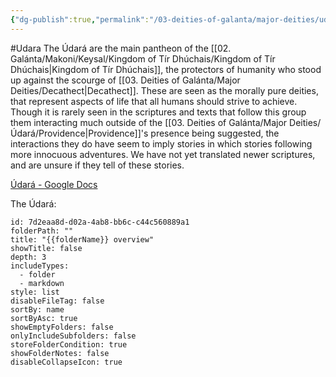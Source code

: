 ```yaml
---
{"dg-publish":true,"permalink":"/03-deities-of-galanta/major-deities/udara/udara/","created":"2025-02-09T22:47:11.885+00:00","updated":"2025-02-10T23:45:20.454+00:00"}
---
```


#Udara 
The Údará are the main pantheon of the [[02. Galánta/Makoni/Keysal/Kingdom of Tír Dhúchais/Kingdom of Tír Dhúchais\|Kingdom of Tír Dhúchais]], the protectors of humanity who stood up against the scourge of [[03. Deities of Galánta/Major Deities/Decathect\|Decathect]]. These are seen as the morally pure deities, that represent aspects of life that all humans should strive to achieve. Though it is rarely seen in the scriptures and texts that follow this group them interacting much outside of the [[03. Deities of Galánta/Major Deities/Údará/Providence\|Providence]]'s presence being suggested, the interactions they do have seem to imply stories in which stories following more innocuous adventures. We have not yet translated newer scriptures, and are unsure if they tell of these stories.

[Údará - Google Docs](https://docs.google.com/document/d/1Q3hr5Y4GjGzP3mhbl0nlzffzwhF3y0FPHwRLG4BwZBU/edit?usp=sharing)

The Údará:
```folder-overview
id: 7d2eaa8d-d02a-4ab8-bb6c-c44c560889a1
folderPath: ""
title: "{{folderName}} overview"
showTitle: false
depth: 3
includeTypes:
  - folder
  - markdown
style: list
disableFileTag: false
sortBy: name
sortByAsc: true
showEmptyFolders: false
onlyIncludeSubfolders: false
storeFolderCondition: true
showFolderNotes: false
disableCollapseIcon: true
```
